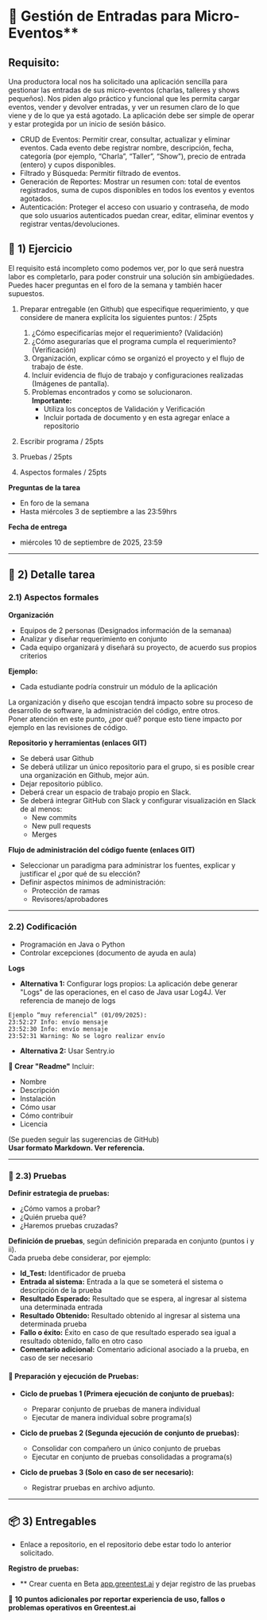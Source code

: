 # 🤩 Gestión de Entradas para Micro-Eventos**

## Requisito:

Una productora local nos ha solicitado una aplicación sencilla para gestionar las entradas de sus micro-eventos (charlas, talleres y shows pequeños). Nos piden algo práctico y funcional que les permita cargar eventos, vender y devolver entradas, y ver un resumen claro de lo que viene y de lo que ya está agotado. La aplicación debe ser simple de operar y estar protegida por un inicio de sesión básico.

* CRUD de Eventos: Permitir crear, consultar, actualizar y eliminar eventos. Cada evento debe registrar nombre, descripción, fecha, categoría (por ejemplo, “Charla”, “Taller”, “Show”), precio de entrada (entero) y cupos disponibles.
* Filtrado y Búsqueda: Permitir filtrado de eventos.
* Generación de Reportes: Mostrar un resumen con: total de eventos registrados, suma de cupos disponibles en todos los eventos y eventos agotados.
* Autenticación: Proteger el acceso con usuario y contraseña, de modo que solo usuarios autenticados puedan crear, editar, eliminar eventos y registrar ventas/devoluciones.


## 📂 1) Ejercicio

El requisito está incompleto como podemos ver, por lo que será nuestra labor es completarlo, para poder construir una solución sin ambigüedades. Puedes hacer preguntas en el foro de la semana y también hacer supuestos.

1. Preparar entregable (en Github) que especifique requerimiento, y que considere de manera explícita los siguientes puntos: / 25pts
     1. ¿Cómo especificarías mejor el requerimiento? (Validación)
     2. ¿Cómo asegurarías que el programa cumpla el requerimiento? (Verificación)
     3. Organización, explicar cómo se organizó el proyecto y el flujo de trabajo de éste.
     4. Incluir evidencia de flujo de trabajo y configuraciones realizadas (Imágenes de pantalla).
     5. Problemas encontrados y como se solucionaron.  
    **Importante:**  
        - Utiliza los conceptos de Validación y Verificación  
        - Incluir portada de documento y en esta agregar enlace a repositorio  

2. Escribir programa / 25pts  
3. Pruebas / 25pts  
4. Aspectos formales / 25pts  

**Preguntas de la tarea**  
- En foro de la semana  
- Hasta miércoles 3 de septiembre a las 23:59hrs  

**Fecha de entrega**  
- miércoles 10 de septiembre de 2025, 23:59

---

## 📑 2) Detalle tarea

### 2.1) Aspectos formales

**Organización**  
- Equipos de 2 personas  (Designados información de la semanaa)
- Analizar y diseñar requerimiento en conjunto  
- Cada equipo organizará y diseñará su proyecto, de acuerdo sus propios criterios  

**Ejemplo:**  
- Cada estudiante podría construir un módulo de la aplicación  

La organización y diseño que escojan tendrá impacto sobre su proceso de desarrollo de software, la administración del código, entre otros.  
Poner atención en este punto, ¿por qué? porque esto tiene impacto por ejemplo en las revisiones de código.

**Repositorio y herramientas (enlaces GIT)**  
- Se deberá usar Github  
- Se deberá utilizar un único repositorio para el grupo, si es posible crear una organización en Github, mejor aún.  
- Dejar repositorio público.  
- Deberá crear un espacio de trabajo propio en Slack.  
- Se deberá integrar GitHub con Slack y configurar visualización en Slack de al menos:  
  - New commits  
  - New pull requests  
  - Merges  

**Flujo de administración del código fuente (enlaces GIT)**  
- Seleccionar un paradigma para administrar los fuentes, explicar y justificar el ¿por qué de su elección?  
- Definir aspectos mínimos de administración:  
  - Protección de ramas  
  - Revisores/aprobadores

---

### 2.2) Codificación

- Programación en Java o Python  
- Controlar excepciones (documento de ayuda en aula)  

**Logs**  
- **Alternativa 1:** Configurar logs propios: La aplicación debe generar "Logs" de las operaciones, en el caso de Java usar Log4J. Ver referencia de manejo de logs  

```text
Ejemplo “muy referencial” (01/09/2025):  
23:52:27 Info: envío mensaje  
23:52:30 Info: envío mensaje  
23:52:31 Warning: No se logro realizar envío
```
- **Alternativa 2:** Usar Sentry.io

**📄 Crear "Readme"**
Incluir:
- Nombre
- Descripción
- Instalación
- Cómo usar
- Cómo contribuir
- Licencia

(Se pueden seguir las sugerencias de GitHub)  
**Usar formato Markdown. Ver referencia.**

---

### 🧪 2.3) Pruebas

**Definir estrategia de pruebas:**

- ¿Cómo vamos a probar?
- ¿Quién prueba qué?
- ¿Haremos pruebas cruzadas?

**Definición de pruebas**, según definición preparada en conjunto (puntos i y ii).  
Cada prueba debe considerar, por ejemplo:

- **Id_Test:** Identificador de prueba
- **Entrada al sistema:** Entrada a la que se someterá el sistema o descripción de la prueba
- **Resultado Esperado:** Resultado que se espera, al ingresar al sistema una determinada entrada
- **Resultado Obtenido:** Resultado obtenido al ingresar al sistema una determinada prueba
- **Fallo o éxito:** Éxito en caso de que resultado esperado sea igual a resultado obtenido, fallo en otro caso
- **Comentario adicional:** Comentario adicional asociado a la prueba, en caso de ser necesario

#### 🔄 Preparación y ejecución de Pruebas:

- **Ciclo de pruebas 1 (Primera ejecución de conjunto de pruebas):**
  - Preparar conjunto de pruebas de manera individual
  - Ejecutar de manera individual sobre programa(s)

- **Ciclo de pruebas 2 (Segunda ejecución de conjunto de pruebas):**
  - Consolidar con compañero un único conjunto de pruebas
  - Ejecutar en conjunto de pruebas consolidadas a programa(s)

- **Ciclo de pruebas 3 (Solo en caso de ser necesario):**
  - Registrar pruebas en archivo adjunto.

---

## 📦 3) Entregables

- Enlace a repositorio, en el repositorio debe estar todo lo anterior solicitado.

**Registro de pruebas:**

- ** Crear cuenta en Beta [app.greentest.ai](https://app.greentest.ai) y dejar registro de las pruebas

📌 **10 puntos adicionales por reportar experiencia de uso, fallos o problemas operativos en Greentest.ai**

